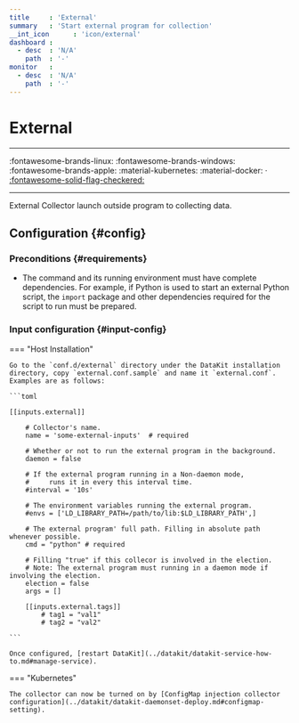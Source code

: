 ```yaml
---
title     : 'External'
summary   : 'Start external program for collection'
__int_icon      : 'icon/external'
dashboard :
  - desc  : 'N/A'
    path  : '-'
monitor   :
  - desc  : 'N/A'
    path  : '-'
---
```


<!-- markdownlint-disable MD025 -->
# External
<!-- markdownlint-enable -->

---

:fontawesome-brands-linux: :fontawesome-brands-windows: :fontawesome-brands-apple: :material-kubernetes: :material-docker:  · [:fontawesome-solid-flag-checkered:](../datakit/index.md#legends "Election Enabled")

---

External Collector launch outside program to collecting data.

## Configuration {#config}

### Preconditions {#requirements}

- The command and its running environment must have complete dependencies. For example, if Python is used to start an external Python script, the `import` package and other dependencies required for the script to run must be prepared.

### Input configuration {#input-config}

<!-- markdownlint-disable MD046 -->
=== "Host Installation"

    Go to the `conf.d/external` directory under the DataKit installation directory, copy `external.conf.sample` and name it `external.conf`. Examples are as follows:

    ```toml
        
    [[inputs.external]]
    
        # Collector's name.
        name = 'some-external-inputs'  # required
    
        # Whether or not to run the external program in the background.
        daemon = false
    
        # If the external program running in a Non-daemon mode,
        #     runs it in every this interval time.
        #interval = '10s'
    
        # The environment variables running the external program.
        #envs = ['LD_LIBRARY_PATH=/path/to/lib:$LD_LIBRARY_PATH',]
    
        # The external program' full path. Filling in absolute path whenever possible.
        cmd = "python" # required
    
        # Filling "true" if this collecor is involved in the election.
        # Note: The external program must running in a daemon mode if involving the election.
        election = false
        args = []
    
        [[inputs.external.tags]]
            # tag1 = "val1"
            # tag2 = "val2"
    
    ```
    
    Once configured, [restart DataKit](../datakit/datakit-service-how-to.md#manage-service).

=== "Kubernetes"

    The collector can now be turned on by [ConfigMap injection collector configuration](../datakit/datakit-daemonset-deploy.md#configmap-setting).
<!-- markdownlint-enable -->